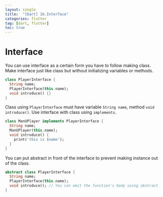 ```yaml
---
layout: single
title:  "[Dart] 16.Interface"
categories: flutter
tag: [dart, flutter]
toc: true
---
```


# Interface

You can use interface as a certain form you have to follow making class.
Make interface just like class but without initializing variables or methods.
```dart
class PlayerInterface {
  String name;
  PlayerInterface(this.name);
  void introduce() {}
}
```
Class using `PlayerInterface` must have variable `String name`, method `void introduce()`.
Use interface with class using `implements`.
```dart
class ManUPlayer implements PlayerInterface {
  String name;
  ManUPlayer(this.name);
  void introduce() {
    print('this is $name');
  }
}
```
You can put abstract in front of the interface to prevent making instance out of the class.
```dart
abstract class PlayerInterface {
  String name;
  PlayerInterface(this.name);
  void introduce(); // You can omit the function's body using abstract keyword.
}
```
